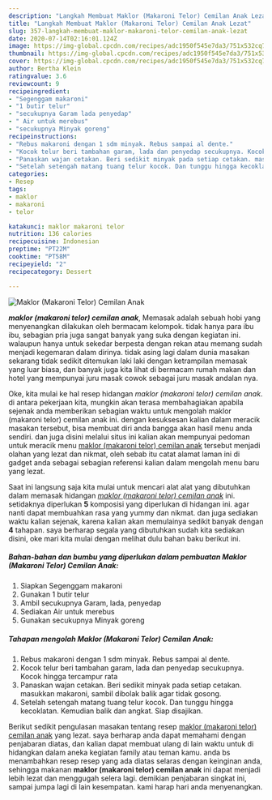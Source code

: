 ```yaml
---
description: "Langkah Membuat Maklor (Makaroni Telor) Cemilan Anak Lezat"
title: "Langkah Membuat Maklor (Makaroni Telor) Cemilan Anak Lezat"
slug: 357-langkah-membuat-maklor-makaroni-telor-cemilan-anak-lezat
date: 2020-07-14T02:16:01.124Z
image: https://img-global.cpcdn.com/recipes/adc1950f545e7da3/751x532cq70/maklor-makaroni-telor-cemilan-anak-foto-resep-utama.jpg
thumbnail: https://img-global.cpcdn.com/recipes/adc1950f545e7da3/751x532cq70/maklor-makaroni-telor-cemilan-anak-foto-resep-utama.jpg
cover: https://img-global.cpcdn.com/recipes/adc1950f545e7da3/751x532cq70/maklor-makaroni-telor-cemilan-anak-foto-resep-utama.jpg
author: Bertha Klein
ratingvalue: 3.6
reviewcount: 9
recipeingredient:
- "Segenggam makaroni"
- "1 butir telur"
- "secukupnya Garam lada penyedap"
- " Air untuk merebus"
- "secukupnya Minyak goreng"
recipeinstructions:
- "Rebus makaroni dengan 1 sdm minyak. Rebus sampai al dente."
- "Kocok telur beri tambahan garam, lada dan penyedap secukupnya. Kocok hingga tercampur rata"
- "Panaskan wajan cetakan. Beri sedikit minyak pada setiap cetakan. masukkan makaroni, sambil dibolak balik agar tidak gosong."
- "Setelah setengah matang tuang telur kocok. Dan tunggu hingga kecoklatan. Kemudian balik dan angkat. Siap disajikan."
categories:
- Resep
tags:
- maklor
- makaroni
- telor

katakunci: maklor makaroni telor 
nutrition: 136 calories
recipecuisine: Indonesian
preptime: "PT22M"
cooktime: "PT58M"
recipeyield: "2"
recipecategory: Dessert

---
```



![Maklor (Makaroni Telor) Cemilan Anak](https://img-global.cpcdn.com/recipes/adc1950f545e7da3/751x532cq70/maklor-makaroni-telor-cemilan-anak-foto-resep-utama.jpg)

<b><i>maklor (makaroni telor) cemilan anak</i></b>, Memasak adalah sebuah hobi yang menyenangkan dilakukan oleh bermacam kelompok. tidak hanya para ibu ibu, sebagian pria juga sangat banyak yang suka dengan kegiatan ini. walaupun hanya untuk sekedar berpesta dengan rekan atau memang sudah menjadi kegemaran dalam dirinya. tidak asing lagi dalam dunia masakan sekarang tidak sedikit ditemukan laki laki dengan ketrampilan memasak yang luar biasa, dan banyak juga kita lihat di bermacam rumah makan dan hotel yang mempunyai juru masak cowok sebagai juru masak andalan nya.

Oke, kita mulai ke hal resep hidangan <i>maklor (makaroni telor) cemilan anak</i>. di antara pekerjaan kita, mungkin akan terasa membahagiakan apabila sejenak anda memberikan sebagian waktu untuk mengolah maklor (makaroni telor) cemilan anak ini. dengan kesuksesan kalian dalam meracik masakan tersebut, bisa membuat diri anda bangga akan hasil menu anda sendiri. dan juga disini melalui situs ini kalian akan mempunyai pedoman untuk meracik menu <u>maklor (makaroni telor) cemilan anak</u> tersebut menjadi olahan yang lezat dan nikmat, oleh sebab itu catat alamat laman ini di gadget anda sebagai sebagian referensi kalian dalam mengolah menu baru yang lezat.




Saat ini langsung saja kita mulai untuk mencari alat alat yang dibutuhkan dalam memasak hidangan <u><i>maklor (makaroni telor) cemilan anak</i></u> ini. setidaknya diperlukan <b>5</b> komposisi yang diperlukan di hidangan ini. agar nanti dapat membuahkan rasa yang yummy dan nikmat. dan juga sediakan waktu kalian sejenak, karena kalian akan memulainya sedikit banyak dengan <b>4</b> tahapan. saya berharap segala yang dibutuhkan sudah kita sediakan disini, oke mari kita mulai dengan melihat dulu bahan baku berikut ini.

<!--inarticleads1-->

##### Bahan-bahan dan bumbu yang diperlukan dalam pembuatan Maklor (Makaroni Telor) Cemilan Anak:

1. Siapkan Segenggam makaroni
1. Gunakan 1 butir telur
1. Ambil secukupnya Garam, lada, penyedap
1. Sediakan  Air untuk merebus
1. Gunakan secukupnya Minyak goreng




<!--inarticleads2-->

##### Tahapan mengolah Maklor (Makaroni Telor) Cemilan Anak:

1. Rebus makaroni dengan 1 sdm minyak. Rebus sampai al dente.
1. Kocok telur beri tambahan garam, lada dan penyedap secukupnya. Kocok hingga tercampur rata
1. Panaskan wajan cetakan. Beri sedikit minyak pada setiap cetakan. masukkan makaroni, sambil dibolak balik agar tidak gosong.
1. Setelah setengah matang tuang telur kocok. Dan tunggu hingga kecoklatan. Kemudian balik dan angkat. Siap disajikan.




Berikut sedikit pengulasan masakan tentang resep <u>maklor (makaroni telor) cemilan anak</u> yang lezat. saya berharap anda dapat memahami dengan penjabaran diatas, dan kalian dapat membuat ulang di lain waktu untuk di hidangkan dalam aneka kegiatan family atau teman kamu. anda bs menambahkan resep resep yang ada diatas selaras dengan keinginan anda, sehingga makanan <b>maklor (makaroni telor) cemilan anak</b> ini dapat menjadi lebih lezat dan menggugah selera lagi. demikian penjabaran singkat ini, sampai jumpa lagi di lain kesempatan. kami harap hari anda menyenangkan.
